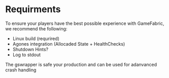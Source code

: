 # Requirments

To ensure your players have the best possible experience with GameFabric, we recommend the following:

* Linux build (requrired)
* Agones integration (Allocaded State + HealthChecks)
* Shutdown Hints?
* Log to stdout

The gswrapper is safe your production and can be used for adanvanced crash handling
